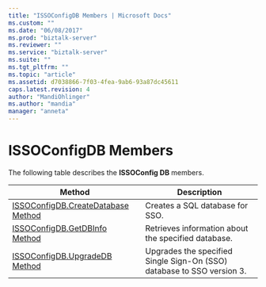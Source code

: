 ```yaml
---
title: "ISSOConfigDB Members | Microsoft Docs"
ms.custom: ""
ms.date: "06/08/2017"
ms.prod: "biztalk-server"
ms.reviewer: ""
ms.service: "biztalk-server"
ms.suite: ""
ms.tgt_pltfrm: ""
ms.topic: "article"
ms.assetid: d7038866-7f03-4fea-9ab6-93a87dc45611
caps.latest.revision: 4
author: "MandiOhlinger"
ms.author: "mandia"
manager: "anneta"
---
```

# ISSOConfigDB Members
The following table describes the **ISSOConfig DB** members.  
  
|Method|Description|  
|------------|-----------------|  
|[ISSOConfigDB.CreateDatabase Method](../core/issoconfigdb-createdatabase-method.md)|Creates a SQL database for SSO.|  
|[ISSOConfigDB.GetDBInfo Method](../core/issoconfigdb-getdbinfo-method.md)|Retrieves information about the specified database.|  
|[ISSOConfigDB.UpgradeDB Method](../core/issoconfigdb-upgradedb-method.md)|Upgrades the specified Single Sign-On (SSO) database to SSO version 3.|